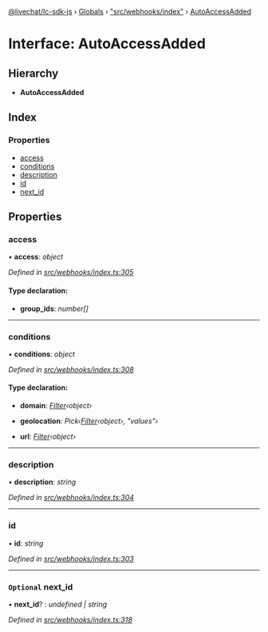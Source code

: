 [@livechat/lc-sdk-js](../README.md) › [Globals](../globals.md) › ["src/webhooks/index"](../modules/_src_webhooks_index_.md) › [AutoAccessAdded](_src_webhooks_index_.autoaccessadded.md)

# Interface: AutoAccessAdded

## Hierarchy

* **AutoAccessAdded**

## Index

### Properties

* [access](_src_webhooks_index_.autoaccessadded.md#access)
* [conditions](_src_webhooks_index_.autoaccessadded.md#conditions)
* [description](_src_webhooks_index_.autoaccessadded.md#description)
* [id](_src_webhooks_index_.autoaccessadded.md#id)
* [next_id](_src_webhooks_index_.autoaccessadded.md#optional-next_id)

## Properties

###  access

• **access**: *object*

*Defined in [src/webhooks/index.ts:305](https://github.com/livechat/lc-sdk-js/blob/04572ce/src/webhooks/index.ts#L305)*

#### Type declaration:

* **group_ids**: *number[]*

___

###  conditions

• **conditions**: *object*

*Defined in [src/webhooks/index.ts:308](https://github.com/livechat/lc-sdk-js/blob/04572ce/src/webhooks/index.ts#L308)*

#### Type declaration:

* **domain**: *[Filter](_src_objects_index_.filter.md)‹object›*

* **geolocation**: *Pick‹[Filter](_src_objects_index_.filter.md)‹object›, "values"›*

* **url**: *[Filter](_src_objects_index_.filter.md)‹object›*

___

###  description

• **description**: *string*

*Defined in [src/webhooks/index.ts:304](https://github.com/livechat/lc-sdk-js/blob/04572ce/src/webhooks/index.ts#L304)*

___

###  id

• **id**: *string*

*Defined in [src/webhooks/index.ts:303](https://github.com/livechat/lc-sdk-js/blob/04572ce/src/webhooks/index.ts#L303)*

___

### `Optional` next_id

• **next_id**? : *undefined | string*

*Defined in [src/webhooks/index.ts:318](https://github.com/livechat/lc-sdk-js/blob/04572ce/src/webhooks/index.ts#L318)*
